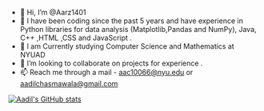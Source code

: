 - 👋 Hi, I’m @Aarz1401
- 👀 I have been coding since the past 5 years and have experience in Python libraries for data analysis (Matplotlib,Pandas and NumPy), Java, C++ ,HTML ,CSS and JavaScript .
- 🌱 I am Currently studying Computer Science and Mathematics at NYUAD 
- 💞️ I’m looking to collaborate on projects for experience .
- 📫 Reach me through a mail - aac10066@nyu.edu or aadilchasmawala@gmail.com

[![Aadil's GitHub stats](https://github-readme-stats.vercel.app/api?username=Aarz1401&hide_rank=true&theme=dark)](https://github.com/anuraghazra/github-readme-stats)

